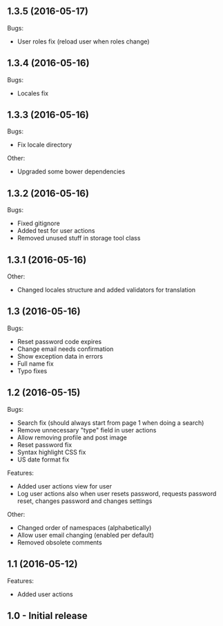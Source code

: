 ## 1.3.5 (2016-05-17)
Bugs:
* User roles fix (reload user when roles change)

## 1.3.4 (2016-05-16)
Bugs:
* Locales fix

## 1.3.3 (2016-05-16)
Bugs:
* Fix locale directory

Other:
* Upgraded some bower dependencies

## 1.3.2 (2016-05-16)
Bugs:
* Fixed gitignore
* Added test for user actions
* Removed unused stuff in storage tool class

## 1.3.1 (2016-05-16)
Other:
* Changed locales structure and added validators for translation

## 1.3 (2016-05-16)
Bugs:
* Reset password code expires
* Change email needs confirmation
* Show exception data in errors
* Full name fix
* Typo fixes

## 1.2 (2016-05-15)
Bugs:
* Search fix (should always start from page 1 when doing a search)
* Remove unnecessary "type" field in user actions
* Allow removing profile and post image
* Reset password fix
* Syntax highlight CSS fix
* US date format fix

Features:
* Added user actions view for user
* Log user actions also when user resets password, requests password reset, changes password and changes settings

Other:
* Changed order of namespaces (alphabetically)
* Allow user email changing (enabled per default)
* Removed obsolete comments

## 1.1 (2016-05-12)
Features:
* Added user actions

## 1.0 - Initial release
